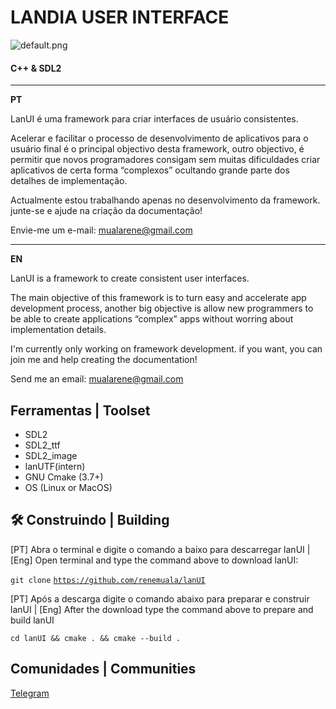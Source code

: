 # LANDIA USER INTERFACE

![default.png](https://res.craft.do/user/full/da5dba86-5438-393d-2ee9-d1bb4ea84ad3/doc/98CEFE86-7C1D-4E6D-B668-B31107E4B4E7/2CDA04AA-C3A5-43BC-AFCE-AC489E52D2FD_2/default.png)

   #### **C++** & SDL2

---

**PT**

LanUI é uma framework para criar interfaces de usuário consistentes.

Acelerar e facilitar o processo de desenvolvimento de aplicativos para o usuário final é o principal objectivo desta framework, outro objectivo, é permitir que novos programadores consigam sem muitas dificuldades criar aplicativos de certa forma “complexos” ocultando grande parte dos detalhes de implementação.

Actualmente estou trabalhando apenas no desenvolvimento da framework. junte-se e ajude na criação da documentação!

Envie-me um e-mail: [mualarene@gmail.com](mailto:mualarene@gmail.com)

---

**EN**

LanUI is a framework to create consistent user interfaces.

The main objective of this framework is to turn easy and accelerate app development process, another big objective is allow new programmers to be able to create applications “complex” apps without worring about implementation details.

I'm currently only working on framework development. if you want, you can join me and help creating the documentation!

Send me an email: [mualarene@gmail.com](mailto:mualarene@gmail.com)

## Ferramentas | Toolset

- SDL2
- SDL2_ttf
- SDL2_image
- lanUTF(intern)
- GNU Cmake (3.7+)
- OS (Linux or MacOS)

## 🛠 Construindo | Building

[PT] Abra o terminal e digite o comando a baixo para descarregar lanUI | [Eng] Open terminal and type the command above to download lanUI:

`git clone` [`https://github.com/renemuala/lanUI`](https://github.com/renemuala/lanUI)

[PT] Após a descarga digite o comando abaixo para preparar e construir lanUI | [Eng] After the download type the command above to  prepare and build lanUI

`cd lanUI && cmake . && cmake --build .`

## Comunidades | Communities

[Telegram](https://t.me/landiaUI)

